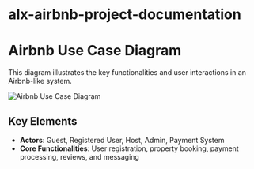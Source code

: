 # alx-airbnb-project-documentation

# Airbnb Use Case Diagram

This diagram illustrates the key functionalities and user interactions in an Airbnb-like system.

![Airbnb Use Case Diagram](airbnb-use-case.png)

## Key Elements
- **Actors**: Guest, Registered User, Host, Admin, Payment System
- **Core Functionalities**: User registration, property booking, payment processing, reviews, and messaging

